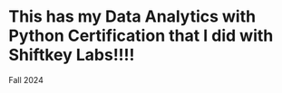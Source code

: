 # This has my Data Analytics with Python Certification that I did with Shiftkey Labs!!!!

Fall 2024
